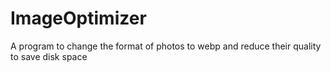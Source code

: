 # ImageOptimizer
 A program to change the format of photos to webp and reduce their quality to save disk space

